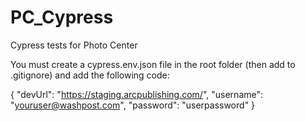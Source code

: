 # PC_Cypress
Cypress tests for Photo Center

You must create a cypress.env.json file in the root folder (then add to .gitignore) and add the following code:

{
    "devUrl": "https://staging.arcpublishing.com/",
    "username": "youruser@washpost.com",
    "password": "userpassword"
}

